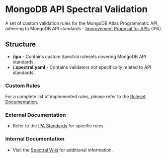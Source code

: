 # MongoDB API Spectral Validation

A set of custom validation rules for the MongoDB Atlas Programmatic API, adhering to MongoDB API standards - [Improvement Proposal for APIs](https://mongodb.github.io/ipa/) (IPA).

## Structure

- **/ipa** - Contains custom Spectral rulesets covering MongoDB API standards.
- **/.spectral.yaml** - Contains validators not specifically related to API standards.

### Custom Rules

For a complete list of implemented rules, please refer to the [Ruleset Documentation](./ipa/rulesets/README.md).

### External Documentation

- Refer to the [IPA Standards](https://mongodb.github.io/ipa/) for specific rules.

### Internal Documentation

- Visit the [Spectral Wiki](http://go/openapi-spectral-updates) for additional information.
